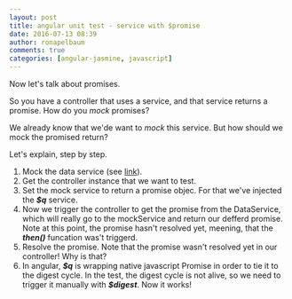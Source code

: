 ```yaml
---
layout: post
title: angular unit test - service with $promise
date: 2016-07-13 08:39
author: ronapelbaum
comments: true
categories: [angular-jasmine, javascript]
---
```

Now let's talk about promises.

So you have a controller that uses a service, and that service returns a promise. How do you <em>mock</em> promises?

<!--more-->

We already know that we'de want to <em>mock</em> this service. But how should we mock the promised return?

<script src="https://gist.github.com/ronapelbaum/e78e593b86a5e98db3baa0e303e69d9b.js"></script> 

Let's explain, step by step.
<ol>
	<li>Mock the data service (see <a href="https://ronapelbaum.wordpress.com/2016/03/03/angular-unit-test-use-provide-part-3/">link</a>).</li>
	<li>Get the controller instance that we want to test.</li>
	<li>Set the mock service to return a promise objec. For that we've injected the <em><strong>$q</strong></em> service.</li>
	<li>Now we trigger the controller to get the promise from the DataService, which will really go to the mockService and return our defferd promise. Note at this point, the promise hasn't resolved yet, meening, that the<em><strong> then()</strong></em> funcation was't triggerd.</li>
	<li>Resolve the promise. Note that the promise wasn't resolved yet in our controller! Why is that?</li>
	<li>In angular, <em><strong>$q</strong></em> is wrapping native javascript Promise in order to tie it to the digest cycle. In the test, the digest cycle is not alive, so we need to trigger it manually with <em><strong>$digest</strong></em>. Now it works!</li>
</ol>
